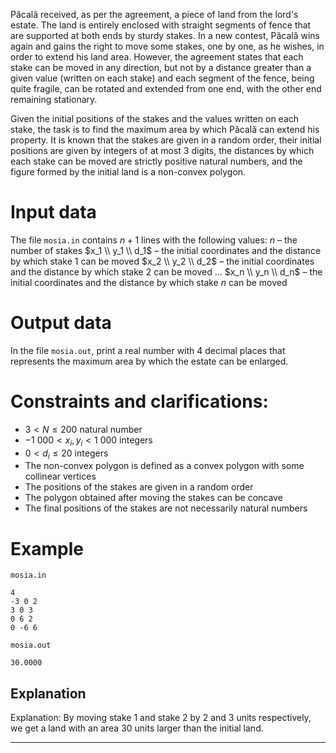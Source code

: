 Păcală received, as per the agreement, a piece of land from the lord's estate. The land is entirely enclosed with straight segments of fence that are supported at both ends by sturdy stakes. In a new contest, Păcală wins again and gains the right to move some stakes, one by one, as he wishes, in order to extend his land area. However, the agreement states that each stake can be moved in any direction, but not by a distance greater than a given value (written on each stake) and each segment of the fence, being quite fragile, can be rotated and extended from one end, with the other end remaining stationary.

Given the initial positions of the stakes and the values written on each stake, the task is to find the maximum area by which Păcală can extend his property. It is known that the stakes are given in a random order, their initial positions are given by integers of at most $3$ digits, the distances by which each stake can be moved are strictly positive natural numbers, and the figure formed by the initial land is a non-convex polygon.

# Input data
The file `mosia.in` contains $n+1$ lines with the following values:
$n$ – the number of stakes
$x_1 \\ y_1 \\ d_1$ – the initial coordinates and the distance by which stake $1$ can be moved
$x_2 \\ y_2 \\ d_2$ – the initial coordinates and the distance by which stake $2$ can be moved
...
$x_n \\ y_n \\ d_n$ – the initial coordinates and the distance by which stake $n$ can be moved

# Output data
In the file `mosia.out`, print a real number with $4$ decimal places that represents the maximum area by which the estate can be enlarged.

# Constraints and clarifications:
* $3 < N \leq 200$ natural number
* $−1\ 000 < x_i,y_i < 1\ 000$ integers
* $0 < d_i \leq 20$ integers
* The non-convex polygon is defined as a convex polygon with some collinear vertices
* The positions of the stakes are given in a random order
* The polygon obtained after moving the stakes can be concave
* The final positions of the stakes are not necessarily natural numbers

# Example

`mosia.in`
```
4
-3 0 2
3 0 3
0 6 2
0 -6 6
```

`mosia.out`
```
30.0000
```

Explanation
---
Explanation: By moving stake $1$ and stake $2$ by $2$ and $3$ units respectively, we get a land with an area $30$ units larger than the initial land.

---